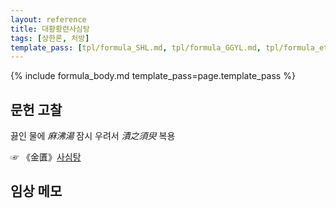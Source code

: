 ```yaml
---
layout: reference
title: 대황황련사심탕
tags: [상한론, 처방]
template_pass: [tpl/formula_SHL.md, tpl/formula_GGYL.md, tpl/formula_etc.md]
---
```



{% include formula_body.md template_pass=page.template_pass %}

## 문헌 고찰

끓인 물에 _麻沸湯_ 잠시 우려서 _漬之須臾_ 복용

☞ 《金匱》[사심탕]({{site.formulaurl}}/사심탕)

## 임상 메모
